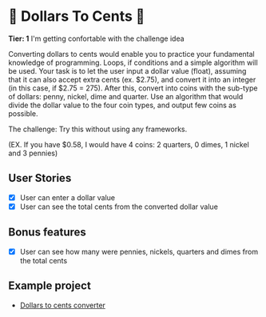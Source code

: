 <h1>🚩 Dollars To Cents 🚩</h1>

**Tier: 1** I'm getting confortable with the challenge idea

Converting dollars to cents would enable you to practice your fundamental knowledge of programming. Loops, if conditions and a simple algorithm will be used.
Your task is to let the user input a dollar value (float), assuming that it can also accept extra cents (ex. $2.75), and convert it into an integer (in this case, if $2.75 = 275). After this, convert into coins with the sub-type of dollars: penny, nickel, dime and quarter. Use an algorithm that would divide the dollar value to the four coin types, and output few coins as possible.

The challenge: Try this without using any frameworks.

(EX. If you have $0.58, I would have 4 coins: 2 quarters, 0 dimes, 1 nickel and 3 pennies)

## User Stories

-   [x] User can enter a dollar value
-   [x] User can see the total cents from the converted dollar value

## Bonus features

-   [x] User can see how many were pennies, nickels, quarters and dimes from the total cents

## Example project

-   [Dollars to cents converter](https://ofernandoavila.avilamidia.com/challenges/9-DollarToCents)